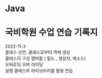 # Java

국비학원 수업 연습 기록지
===========

2022-11-3
<br/>클래스 선언, 클래스로부터 객체 생성
<br/>클래스의 구성 맴버들 ( 필드 , 생성자, 메소드)
<br/>오버로딩 오버 라이딩
<br/>실행 클래스와 라이브러리를 활용 연습
